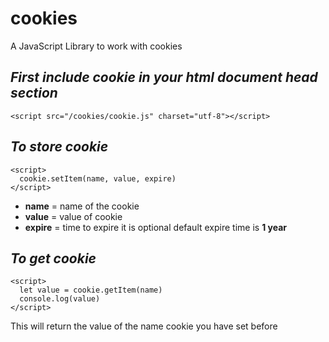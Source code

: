 # cookies
A JavaScript Library to work with cookies

## ***First include cookie in your html document head section*** 
```
<script src="/cookies/cookie.js" charset="utf-8"></script>

```
## ***To store cookie***
```
<script>
  cookie.setItem(name, value, expire)
</script>
```
- **name** = name of the cookie
- **value** = value of cookie
- **expire** = time to expire it is optional default expire time is **1 year**

## ***To get cookie***
```
<script>
  let value = cookie.getItem(name)
  console.log(value)
</script>
```
This will return the value of the name cookie you have set before
